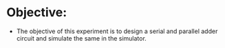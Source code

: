 # Objective:

- The objective of this experiment is to design a serial and parallel adder circuit and simulate the same in the simulator.